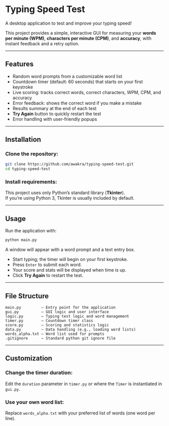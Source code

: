 # Typing Speed Test

A desktop application to test and improve your typing speed!

This project provides a simple, interactive GUI for measuring your **words per minute (WPM)**, **characters per minute (CPM)**, and **accuracy**, with instant feedback and a retry option.

---

## Features

-  Random word prompts from a customizable word list
-  Countdown timer (default: 60 seconds) that starts on your first keystroke
-  Live scoring: tracks correct words, correct characters, WPM, CPM, and accuracy
-  Error feedback: shows the correct word if you make a mistake
-  Results summary at the end of each test
-  **Try Again** button to quickly restart the test
- Error handling with user-friendly popups

---

## Installation

### Clone the repository:

```bash
git clone https://github.com/awakra/typing-speed-test.git
cd typing-speed-test
```

### Install requirements:

This project uses only Python’s standard library (**Tkinter**).  
If you’re using Python 3, Tkinter is usually included by default.

---

## Usage

Run the application with:

```bash
python main.py
```

A window will appear with a word prompt and a text entry box.

- Start typing; the timer will begin on your first keystroke.
- Press `Enter` to submit each word.
- Your score and stats will be displayed when time is up.
- Click **Try Again** to restart the test.

---

## File Structure

```
main.py         – Entry point for the application
gui.py          – GUI logic and user interface
logic.py        – Typing test logic and word management
timer.py        – Countdown timer class
score.py        – Scoring and statistics logic
data.py         – Data handling (e.g., loading word lists)
words_alpha.txt – Word list used for prompts
.gitignore      – Standard python git ignore file
```

---

## Customization

### Change the timer duration:

Edit the `duration` parameter in `timer.py` or where the `Timer` is instantiated in `gui.py`.

### Use your own word list:

Replace `words_alpha.txt` with your preferred list of words (one word per line).

